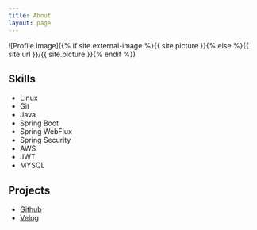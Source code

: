 ```yaml
---
title: About
layout: page
---
```

![Profile Image]({% if site.external-image %}{{ site.picture }}{% else %}{{ site.url }}/{{ site.picture }}{% endif %})


<h2>Skills</h2>

<ul class="skill-list">
	<li>Linux</li>
	<li>Git</li>
	<li>Java</li>
	<li>Spring Boot</li>
	<li>Spring WebFlux</li>
	<li>Spring Security</li>
	<li>AWS</li>
	<li>JWT</li>
	<li>MYSQL</li>
	
</ul>

<h2>Projects</h2>

<ul>
	<li><a href="https://github.com/SEBBE39JINAKIM">Github</a></li>
	<li><a href="https://velog.io/@wlsk124">Velog</a></li>
	
</ul>
